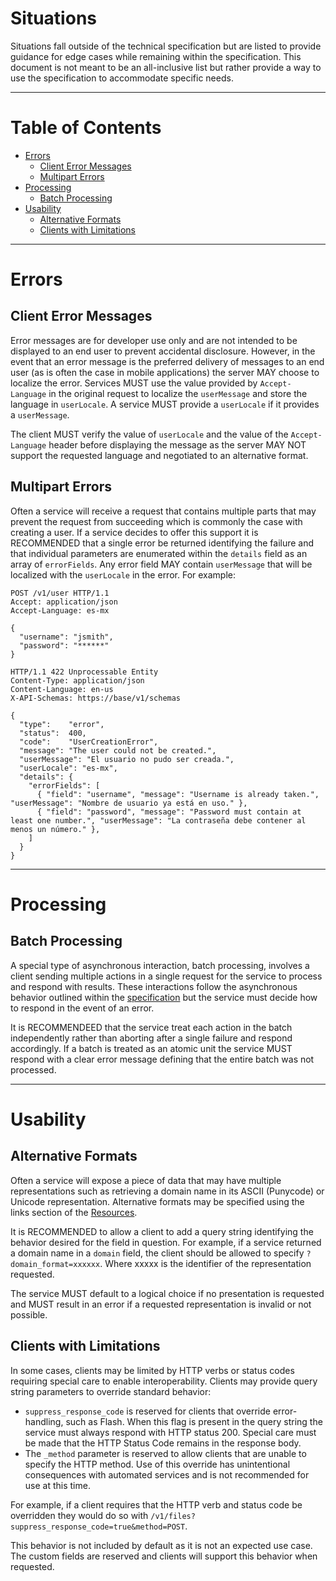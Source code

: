 # Situations #

Situations fall outside of the technical specification but are listed to provide guidance for edge cases while remaining within the specification.  This document is not meant to be an all-inclusive list but rather provide a way to use the specification to accommodate specific needs.

----------------------------------------

# Table of Contents #

- [Errors](#errors)
  - [Client Error Messages](#client-error-messages)
  - [Multipart Errors](#multipart-errors)
- [Processing](#processing)
  - [Batch Processing](#batch-processing)
- [Usability](#usability)
  - [Alternative Formats](#alternative-formats)
  - [Clients with Limitations](#clients-with-limitations)

----------------------------------------
# Errors #

## Client Error Messages ##
Error messages are for developer use only and are not intended to be displayed to an end user to prevent accidental disclosure.  However, in the event that an error message is the preferred delivery of messages to an end user (as is often the case in mobile applications) the server MAY choose to localize the error.  Services MUST use the value provided by <code>Accept-Language</code> in the original request to localize the <code>userMessage</code> and store the language in <code>userLocale</code>.  A service MUST provide a <code>userLocale</code> if it provides a <code>userMessage</code>.

The client MUST verify the value of <code>userLocale</code> and the value of the <code>Accept-Language</code> header before displaying the message as the server MAY NOT support the requested language and negotiated to an alternative format.

## Multipart Errors ##
Often a service will receive a request that contains multiple parts that may prevent the request from succeeding which is commonly the case with creating a user.  If a service decides to offer this support it is RECOMMENDED that a single error be returned identifying the failure and that individual parameters are enumerated within the <code>details</code> field as an array of <code>errorFields</code>.  Any error field MAY contain <code>userMessage</code> that will be localized with the <code>userLocale</code> in the error.  For example:

```http
POST /v1/user HTTP/1.1
Accept: application/json
Accept-Language: es-mx

{
  "username": "jsmith",
  "password": "******"
}
```

```http
HTTP/1.1 422 Unprocessable Entity
Content-Type: application/json
Content-Language: en-us
X-API-Schemas: https://base/v1/schemas

{
  "type":    "error",
  "status":  400,
  "code":    "UserCreationError",
  "message": "The user could not be created.",
  "userMessage": "El usuario no pudo ser creada.",
  "userLocale": "es-mx", 
  "details": {
    "errorFields": [
      { "field": "username", "message": "Username is already taken.", "userMessage": "Nombre de usuario ya está en uso." },
      { "field": "password", "message": "Password must contain at least one number.", "userMessage": "La contraseña debe contener al menos un número." },
    ]
  }
}
```
----------------------------------------

# Processing #

## Batch Processing ##
A special type of asynchronous interaction, batch processing, involves a client sending multiple actions in a single request for the service to process and respond with results.  These interactions follow the asynchronous behavior outlined within the [specification](./specification.md#asynchronous-actions) but the service must decide how to respond in the event of an error.  

It is RECOMMENDEED that the service treat each action in the batch independently rather than aborting after a single failure and respond accordingly.  If a batch is treated as an atomic unit the service MUST respond with a clear error message defining that the entire batch was not processed.

----------------------------------------

# Usability # 

## Alternative Formats ##
Often a service will expose a piece of data that may have multiple representations such as retrieving a domain name in its ASCII (Punycode) or Unicode representation.  Alternative formats may be specified using the links section of the [Resources](./specification.md#resources).

It is RECOMMENDED to allow a client to add a query string identifying the behavior desired for the field in question.  For example, if a service returned a domain name in a <code>domain</code> field, the client should be allowed to specify <code>?domain_format=xxxxxx</code>.  Where xxxxx is the identifier of the representation requested.  

The service MUST default to a logical choice if no presentation is requested and MUST result in an error if a requested representation is invalid or not possible.  

## Clients with Limitations ##
In some cases, clients may be limited by HTTP verbs or status codes requiring special care to enable interoperability.  Clients may provide query string parameters to override standard behavior:

  - <code>suppress_response_code</code> is reserved for clients that override error-handling, such as Flash.  When this flag is present in the query string the service must always respond with HTTP status 200. Special care must be made that the HTTP Status Code remains in the response body.
  - The <code>_method</code> parameter is reserved to allow clients that are unable to specify the HTTP method.  Use of this override has unintentional consequences with automated services and is not recommended for use at this time.

For example, if a client requires that the HTTP verb and status code be overridden they would do so with <code>/v1/files?suppress_response_code=true&method=POST</code>.

This behavior is not included by default as it is not an expected use case.  The custom fields are reserved and clients will support this behavior when requested.
